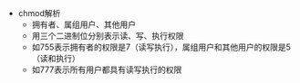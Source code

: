 - chmod解析
  - 拥有者、属组用户、其他用户
  - 用三个二进制位分别表示读、写、执行权限
  - 如755表示拥有者的权限是7（读写执行），属组用户和其他用户的权限是5（读和执行）
  - 如777表示所有用户都具有读写执行的权限
